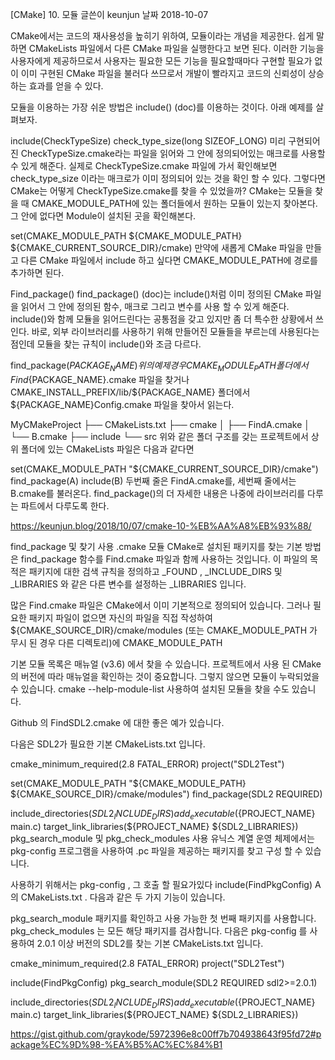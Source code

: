 [CMake] 10. 모듈
글쓴이 keunjun 날짜 2018-10-07

CMake에서는 코드의 재사용성을 높히기 위하여, 모듈이라는 개념을 제공한다. 쉽게 말하면 CMakeLists 파일에서 다른 CMake 파일을 실행한다고 보면 된다. 이러한 기능을 사용자에게 제공하므로서 사용자는 필요한 모든 기능을 필요할때마다 구현할 필요가 없이 이미 구현된 CMake 파일을 불러다 쓰므로서 개발이 빨라지고 코드의 신뢰성이 상승하는 효과를 얻을 수 있다.

모듈을 이용하는 가장 쉬운 방법은 include() (doc)를 이용하는 것이다. 아래 예제를 살펴보자.

include(CheckTypeSize)
check_type_size(long SIZEOF_LONG)
미리 구현되어진 CheckTypeSize.cmake라는 파일을 읽어와 그 안에 정의되어있는 매크로를 사용할 수 있게 해준다. 실제로 CheckTypeSize.cmake 파일에 가서 확인해보면 check_type_size 이라는 매크로가 이미 정의되어 있는 것을 확인 할 수 있다. 그렇다면 CMake는 어떻게 CheckTypeSize.cmake를 찾을 수 있었을까? CMake는 모듈을 찾을 때 CMAKE_MODULE_PATH에 있는 폴더들에서 원하는 모듈이 있는지 찾아본다. 그 안에 없다면 Module이 설치된 곳을 확인해본다.

set(CMAKE_MODULE_PATH 
    ${CMAKE_MODULE_PATH} 
    ${CMAKE_CURRENT_SOURCE_DIR}/cmake)
만약에 새롭게 CMake 파일을 만들고 다른 CMake 파일에서 include 하고 싶다면 CMAKE_MODULE_PATH에 경로를 추가하면 된다.

Find_package()
find_package() (doc)는 include()처럼 이미 정의된 CMake 파일을 읽어서 그 안에 정의된 함수, 매크로 그리고 변수를 사용 할 수 있게 해준다. include()와 함께 모듈을 읽어드린다는 공통점을 갖고 있지만 좀 더 특수한 상황에서 쓰인다. 바로, 외부 라이브러리를 사용하기 위해 만들어진 모듈들을 부르는데 사용된다는 점인데 모듈을 찾는 규칙이 include()와 조금 다르다.

find_package(${PACKAGE_NAME})
위의 예제 경우 CMAKE_MODULE_PATH 폴더에서 Find${PACKAGE_NAME}.cmake 파일을 찾거나 CMAKE_INSTALL_PREFIX/lib/${PACKAGE_NAME} 폴더에서 ${PACKAGE_NAME}Config.cmake 파일을 찾아서 읽는다.

MyCMakeProject
├── CMakeLists.txt
├── cmake
│   ├── FindA.cmake
│   └── B.cmake
├── include
└── src
위와 같은 폴더 구조를 갖는 프로젝트에서 상위 폴더에 있는 CMakeLists 파일은 다음과 같다면

set(CMAKE_MODULE_PATH "${CMAKE_CURRENT_SOURCE_DIR}/cmake")
find_package(A)
include(B)
두번째 줄은 FindA.cmake를, 세번째 줄에서는 B.cmake를 불러온다. find_package()의 더 자세한 내용은 나중에 라이브러리를 다루는 파트에서 다루도록 한다.

https://keunjun.blog/2018/10/07/cmake-10-%EB%AA%A8%EB%93%88/

find_package 및 찾기 사용 .cmake 모듈
CMake로 설치된 패키지를 찾는 기본 방법은 find_package 함수를 Find<package>.cmake 파일과 함께 사용하는 것입니다. 이 파일의 목적은 패키지에 대한 검색 규칙을 정의하고 <package>_FOUND , <package>_INCLUDE_DIRS 및 <package>_LIBRARIES 와 같은 다른 변수를 설정하는 <package>_LIBRARIES 입니다.

많은 Find<package>.cmake 파일은 CMake에서 이미 기본적으로 정의되어 있습니다. 그러나 필요한 패키지 파일이 없으면 자신의 파일을 직접 작성하여 ${CMAKE_SOURCE_DIR}/cmake/modules (또는 CMAKE_MODULE_PATH 가 무시 된 경우 다른 디렉토리)에 CMAKE_MODULE_PATH

기본 모듈 목록은 매뉴얼 (v3.6) 에서 찾을 수 있습니다. 프로젝트에서 사용 된 CMake의 버전에 따라 매뉴얼을 확인하는 것이 중요합니다. 그렇지 않으면 모듈이 누락되었을 수 있습니다. cmake --help-module-list 사용하여 설치된 모듈을 찾을 수도 있습니다.

Github 의 FindSDL2.cmake 에 대한 좋은 예가 있습니다.

다음은 SDL2가 필요한 기본 CMakeLists.txt 입니다.

cmake_minimum_required(2.8 FATAL_ERROR)
project("SDL2Test")

set(CMAKE_MODULE_PATH "${CMAKE_MODULE_PATH} ${CMAKE_SOURCE_DIR}/cmake/modules")
find_package(SDL2 REQUIRED)

include_directories(${SDL2_INCLUDE_DIRS})
add_executable(${PROJECT_NAME} main.c)
target_link_libraries(${PROJECT_NAME} ${SDL2_LIBRARIES})
pkg_search_module 및 pkg_check_modules 사용
유닉스 계열 운영 체제에서는 pkg-config 프로그램을 사용하여 <package>.pc 파일을 제공하는 패키지를 찾고 구성 할 수 있습니다.

사용하기 위해서는 pkg-config , 그 호출 할 필요가있다 include(FindPkgConfig) A의 CMakeLists.txt . 다음과 같은 두 가지 기능이 있습니다.

pkg_search_module 패키지를 확인하고 사용 가능한 첫 번째 패키지를 사용합니다.
pkg_check_modules 는 모든 해당 패키지를 검사합니다.
다음은 pkg-config 를 사용하여 2.0.1 이상 버전의 SDL2를 찾는 기본 CMakeLists.txt 입니다.

cmake_minimum_required(2.8 FATAL_ERROR)
project("SDL2Test")

include(FindPkgConfig)
pkg_search_module(SDL2 REQUIRED sdl2>=2.0.1)

include_directories(${SDL2_INCLUDE_DIRS})
add_executable(${PROJECT_NAME} main.c)
target_link_libraries(${PROJECT_NAME} ${SDL2_LIBRARIES})

https://gist.github.com/graykode/5972396e8c00ff7b704938643f95fd72#package%EC%9D%98-%EA%B5%AC%EC%84%B1

